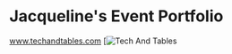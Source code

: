 # Jacqueline's Event Portfolio

www.techandtables.com
[![Tech And Tables](http://www.techandtables.com)
